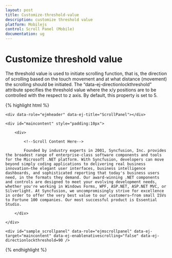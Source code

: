 ```yaml
---
layout: post
title: Customize-threshold-value
description: customize threshold value
platform: Mobilejs
control: Scroll Panel (Mobile)
documentation: ug
---
```


# Customize threshold value

The threshold value is used to initiate scrolling function, that is, the direction of scrolling based on the touch movement and at what distance (movement) the scrolling should be initiated. The “data-ej-directionlockthreshold” attribute specifies the threshold value where the x/y positions are to be controlled with the respect to z axis. By default, this property is set to 5.

{% highlight html %}

    <div data-role="ejmheader" data-ej-title="ScrollPanel"></div>

    <div id="maincontent" style="padding:10px">

        <div>

            <!--Scroll Content Here-->

            Founded by industry experts in 2001, Syncfusion, Inc. provides the broadest range of enterprise-class software components and tools for the Microsoft .NET platform. With Syncfusion, developers can move beyond simply coding applications to delivering real business innovation—the elegant user interfaces, business intelligence dashboards, and sophisticated reporting that today's business users need, in the formats they demand. Our award-winning .NET components and controls are designed to meet your evolving development needs, whether you're working in Windows Forms, WPF, ASP.NET, ASP.NET MVC, or Silverlight. At Syncfusion, we uncompromisingly strive for excellence in order to offer the very best value to our customers—from small ISVs to Fortune 100 companies. Our most successful product is Essential Studio.

        </div>

    </div>

    <div id="sample_scrollpanel" data-role="ejmscrollpanel" data-ej-target="maincontent" data-ej-enablenativescrolling="false" data-ej-directionlockthreshold=90 />

{% endhighlight %}



